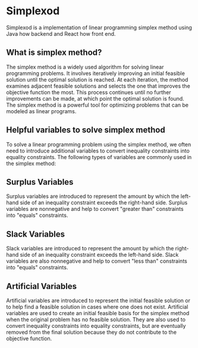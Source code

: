 # Simplexod 
Simplexod is a implementation of linear programming simplex method using
Java how backend and React how front end.

## What is simplex method?
The simplex method is a widely used algorithm for solving 
linear programming problems. It involves iteratively improving 
an initial feasible solution until the optimal solution is reached. 
At each iteration, the method examines adjacent feasible solutions 
and selects the one that improves the objective function the most. 
This process continues until no further improvements can be made, 
at which point the optimal solution is found. The simplex method is a 
powerful tool for optimizing problems that can be modeled as linear 
programs.

## Helpful variables to solve simplex method
To solve a linear programming problem using the simplex method,
we often need to introduce additional variables to convert 
inequality constraints into equality constraints. The following 
types of variables are commonly used in the simplex method:

## Surplus Variables
Surplus variables are introduced to represent the amount by 
which the left-hand side of an inequality constraint exceeds 
the right-hand side. Surplus variables are nonnegative and help
to convert "greater than" constraints into "equals" constraints.

## Slack Variables
Slack variables are introduced to represent the amount by which 
the right-hand side of an inequality constraint exceeds the 
left-hand side. Slack variables are also nonnegative and help to 
convert "less than" constraints into "equals" constraints.

## Artificial Variables
Artificial variables are introduced to represent the initial 
feasible solution or to help find a feasible solution in cases
where one does not exist. Artificial variables are used to create 
an initial feasible basis for the simplex method when the original 
problem has no feasible solution. They are also used to convert 
inequality constraints into equality constraints, but are 
eventually removed from the final solution because they do not 
contribute to the objective function.
